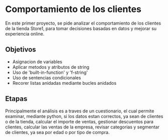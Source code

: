 # Comportamiento de los clientes

En este primer proyecto, se pide analizar el comportamiento de los clientes de la tienda Store1, para tomar decisiones basadas en datos y mejorar su experiencia online.

## Objetivos 

- Asignacion de variables
- Aplicar metodos y atributos de string
- Uso de 'built-in-function' y 'f-string'
- Uso de sentencias condicionales
- Recorer listas anidadas mediante bucles anidados

## Etapas

Principalmente el análisis es a traves de un cuestionario, el cual permite examinar, mediante python, si los datos estan correctos, ya sean de clientes o de la tienda, calcular el importe de ventas, gestionar descuentos para clientes, calcular las ventas de la empresa, revisar categorias y segmentar de clientes, ya sea por edad o por tipo de compra.